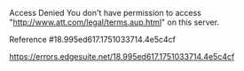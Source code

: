 Access Denied
You don't have permission to access "http://www.att.com/legal/terms.aup.html" on this server.

Reference #18.995ed617.1751033714.4e5c4cf

https://errors.edgesuite.net/18.995ed617.1751033714.4e5c4cf
